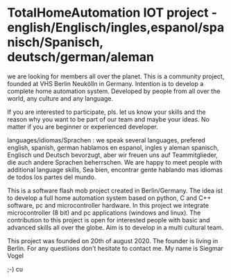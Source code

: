 # TotalHomeAutomation IOT project - english/Englisch/ingles,espanol/spanisch/Spanisch, deutsch/german/aleman
we are looking for members all over the planet.
This is a community project, founded at VHS Berlin Neukölln in Germany.
Intention is to develop a complete home automation system.
Developed by people from all over the world, any culture and any language. 

If you are interested to participate, pls. let us know your skills and the reason 
why you want to be part of our team and maybe your ideas. 
No matter if you are beginner or experienced developer.

languages/idiomas/Sprachen : we speak several languages, prefered english, spanish, german
hablamos en espanol, ingles y aleman
spanisch, Englisch und Deutsch bevorzugt, aber wir freuen uns auf Teammitglieder, die auch
andere Sprachen beherrschen. We are happy to meet people with additional language skills,
Sea bien, encontrar gente hablando mas idiomas de todos los partes del mundo.

This is a software flash mob project created in Berlin/Germany. 
The idea ist to develop a full home automation system based on python,
C and C++ software, pc and microcontroller hardware. In this project we integrate
microcontroller (8 bit) and pc applications (windows and linux). 
The contribution to this project is open for interested people with basic and advanced skills
all over the globe. Aim is to develop in a multi cultural team.

This project was founded on 20th of august 2020. The founder is living in Berlin.
For any questiions don't hesitate to contact me.
My name is Siegmar Vogel

;-) cu

